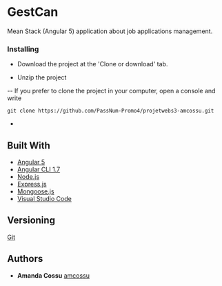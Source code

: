 # GestCan
Mean Stack (Angular 5) application about job applications management.

### Installing
- Download the project at the 'Clone or download' tab.

- Unzip the project

-- If you prefer to clone the project in your computer, open a console and write
```
git clone https://github.com/PassNum-Promo4/projetwebs3-amcossu.git
```
-



## Built With

* [Angular 5](https://angular.io/) 
* [Angular CLI 1.7](https://www.npmjs.com/package/@angular/cli) 
* [Node.js](https://nodejs.org/en/) 
* [Express.js](http://expressjs.com/fr/) 
* [Mongoose.js](http://mongoosejs.com/) 
* [Visual Studio Code](https://code.visualstudio.com/) 


## Versioning

[Git](http://github.com/)


## Authors

* **Amanda Cossu** [amcossu](https://github.com/amcossu)
